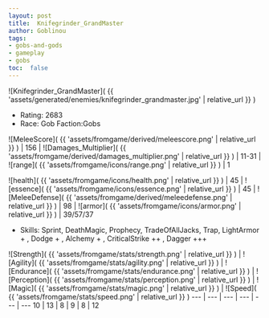 ```yaml
---
layout: post
title:  Knifegrinder_GrandMaster
author: Goblinou
tags:
- gobs-and-gods
- gameplay
- gobs
toc:  false
---
```


![Knifegrinder_GrandMaster]( {{ 'assets/generated/enemies/knifegrinder_grandmaster.jpg' | relative_url }} )
- Rating: 2683
- Race: Gob  Faction:Gobs

![MeleeScore]( {{ 'assets/fromgame/derived/meleescore.png' | relative_url }} ) | 156 | ![Damages_Multiplier]( {{ 'assets/fromgame/derived/damages_multiplier.png' | relative_url }} ) | 11-31 | ![range]( {{ 'assets/fromgame/icons/range.png' | relative_url }} ) | 1


![health]( {{ 'assets/fromgame/icons/health.png' | relative_url }} ) | 45 | ![essence]( {{ 'assets/fromgame/icons/essence.png' | relative_url }} ) | 45 | ![MeleeDefense]( {{ 'assets/fromgame/derived/meleedefense.png' | relative_url }} ) | 98 | ![armor]( {{ 'assets/fromgame/icons/armor.png' | relative_url }} ) | 39/57/37

* Skills: Sprint, DeathMagic, Prophecy, TradeOfAllJacks, Trap, LightArmor + , Dodge + , Alchemy + , CriticalStrike ++ , Dagger +++ 

![Strength]( {{ 'assets/fromgame/stats/strength.png' | relative_url }} ) | ![Agility]( {{ 'assets/fromgame/stats/agility.png' | relative_url }} ) | ![Endurance]( {{ 'assets/fromgame/stats/endurance.png' | relative_url }} ) | ![Perception]( {{ 'assets/fromgame/stats/perception.png' | relative_url }} ) | ![Magic]( {{ 'assets/fromgame/stats/magic.png' | relative_url }} ) | ![Speed]( {{ 'assets/fromgame/stats/speed.png' | relative_url }} )
--- | --- | --- | --- | --- | ---
10 | 13 | 8 | 9 | 8 | 12
